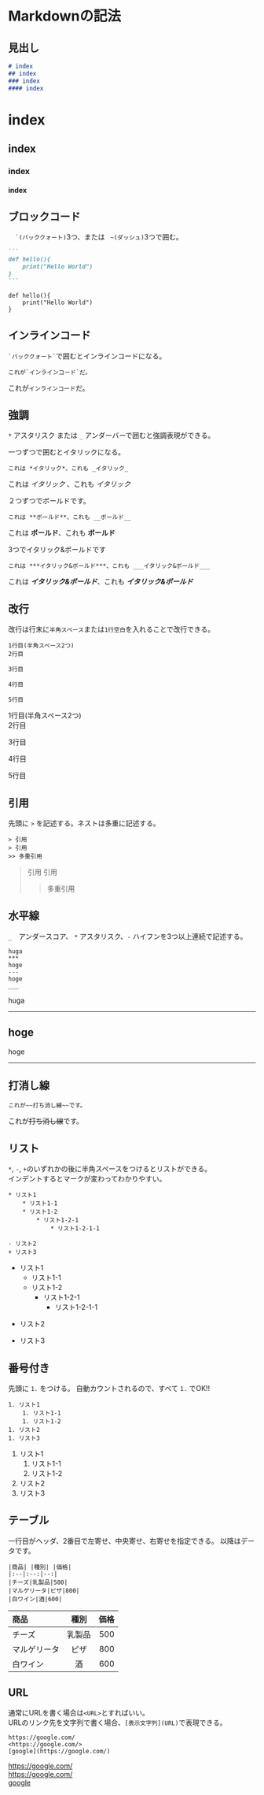 # Markdownの記法

## 見出し
~~~ markdown
# index
## index
### index
#### index
~~~

# index
## index
### index
#### index

## ブロックコード
```  `(バッククォート)```3つ、または ```  ~(ダッシュ) ```3つで囲む。

~~~ markdown
```
def hello(){
    print("Hello World")
}
```
~~~

```
def hello(){
    print("Hello World")
}
```

## インラインコード
`` `バッククォート` ``で囲むとインラインコードになる。

~~~
これが`インラインコード`だ。
~~~

これが`インラインコード`だ。


## 強調
`*` アスタリスク または `_` アンダーバーで囲むと強調表現ができる。

一つずつで囲むとイタリックになる。  

~~~
これは *イタリック*、これも _イタリック_
~~~

これは *イタリック* 、これも _イタリック_

２つずつでボールドです。
~~~
これは **ボールド**、これも __ボールド__
~~~

これは **ボールド**、これも __ボールド__

3つでイタリック&ボールドです
~~~
これは ***イタリック&ボールド***、これも ___イタリック&ボールド___
~~~

これは ***イタリック&ボールド***、これも ___イタリック&ボールド___

## 改行 

改行は行末に`半角スペース`または`1行空白`を入れることで改行できる。

~~~
1行目(半角スペース2つ)  
2行目

3行目

4行目

5行目
~~~

1行目(半角スペース2つ)  
2行目

3行目

4行目  

5行目


## 引用
先頭に `>` を記述する。ネストは多重に記述する。

~~~
> 引用
> 引用
>> 多重引用
~~~

> 引用
> 引用
>> 多重引用

## 水平線
`_`　アンダースコア、 `*` アスタリスク、`-` ハイフンを3つ以上連続で記述する。

~~~
huga
***
hoge
---
hoge
___
~~~

huga
***
hoge
---
hoge
___

## 打消し線
~~~
これが~~打ち消し線~~です。
~~~

これが~~打ち消し線~~です。

## リスト
`*`, `-`, `+`のいずれかの後に半角スペースをつけるとリストができる。  
インデントするとマークが変わってわかりやすい。

~~~
* リスト1
    * リスト1-1
    * リスト1-2
        * リスト1-2-1
            * リスト1-2-1-1

- リスト2
+ リスト3
~~~

* リスト1
    * リスト1-1
    * リスト1-2
        * リスト1-2-1
            * リスト1-2-1-1

- リスト2
+ リスト3

## 番号付き
先頭に `1.` をつける。
自動カウントされるので、すべて `1.` でOK!!

~~~
1. リスト1
    1. リスト1-1
    1. リスト1-2
1. リスト2
1. リスト3
~~~

1. リスト1
    1. リスト1-1
    1. リスト1-2
1. リスト2
1. リスト3

## テーブル
一行目がヘッダ、2番目で左寄せ、中央寄せ、右寄せを指定できる。
以降はデータです。
~~~
|商品| |種別| |価格|
|:--|:--:|--:|
|チーズ|乳製品|500|
|マルゲリータ|ピザ|800|
|白ワイン|酒|600|
~~~

|商品|種別|価格|
|:--|:--:|--:|
|チーズ|乳製品|500|
|マルゲリータ|ピザ|800|
|白ワイン|酒|600|

## URL 
通常にURLを書く場合は`<URL>`とすればいい。  
URLのリンク先を文字列で書く場合、`[表示文字列](URL)`で表現できる。  

~~~
https://google.com/
<https://google.com/>
[google](https://google.com/)
~~~

https://google.com/  
<https://google.com/>  
[google](https://google.com/)


